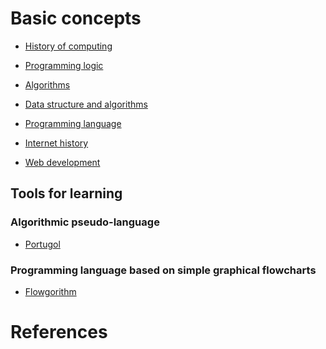 # Basic concepts

- [History of computing](history_of_computing.html)
- [Programming logic](programming_logic.html)
- [Algorithms](algorithms.html)
- [Data structure and algorithms](Data_structure_and_algorithms.html)
- [Programming language](programming_language.html)

- [Internet history]()
- [Web development]()

## Tools for learning

### Algorithmic pseudo-language
- [Portugol](https://portugol-webstudio.cubos.io/ide)

### Programming language based on simple graphical flowcharts
- [Flowgorithm](http://flowgorithm.org)

# References
